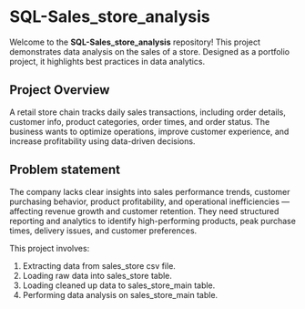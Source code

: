 # SQL-Sales_store_analysis

Welcome to the **SQL-Sales_store_analysis** repository! 
This project demonstrates data analysis on the sales of a store.
Designed as a portfolio project, it highlights best practices in data analytics.

## Project Overview

A retail store chain tracks daily sales transactions, including order details, customer info, product categories, order times, and order status. The business wants to optimize operations, improve customer experience, and increase profitability using data-driven decisions.

## Problem statement

The company lacks clear insights into sales performance trends, customer purchasing behavior, product profitability, and operational inefficiencies — affecting revenue growth and customer retention.
They need structured reporting and analytics to identify high-performing products, peak purchase times, delivery issues, and customer preferences.

This project involves:
1. Extracting data from sales_store csv file.
2. Loading raw data into sales_store table.
3. Loading cleaned up data to sales_store_main table.
4. Performing data analysis on sales_store_main table.
